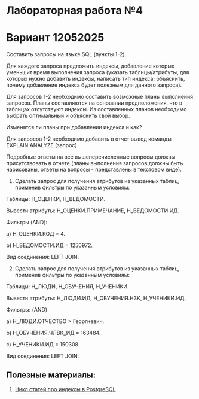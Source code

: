 # Лабораторная работа №4

# Вариант 12052025

Составить запросы на языке SQL (пункты 1-2).

Для каждого запроса предложить индексы, добавление которых уменьшит время выполнения запроса (указать таблицы/атрибуты, для которых нужно добавить индексы, написать тип индекса; объяснить, почему добавление индекса будет полезным для данного запроса).

Для запросов 1-2 необходимо составить возможные планы выполнения запросов. Планы составляются на основании предположения, что в таблицах отсутствуют индексы. Из составленных планов необходимо выбрать оптимальный и объяснить свой выбор.

Изменятся ли планы при добавлении индекса и как?

Для запросов 1-2 необходимо добавить в отчет вывод команды EXPLAIN ANALYZE [запрос]

Подробные ответы на все вышеперечисленные вопросы должны присутствовать в отчете (планы выполнения запросов должны быть нарисованы, ответы на вопросы - представлены в текстовом виде).

1.	Сделать запрос для получения атрибутов из указанных таблиц, применив фильтры по указанным условиям:

Таблицы: Н_ОЦЕНКИ, Н_ВЕДОМОСТИ.

Вывести атрибуты: Н_ОЦЕНКИ.ПРИМЕЧАНИЕ, Н_ВЕДОМОСТИ.ИД.

Фильтры (AND):

a) Н_ОЦЕНКИ.КОД = 4.

b) Н_ВЕДОМОСТИ.ИД = 1250972.

Вид соединения: LEFT JOIN.

2.	Сделать запрос для получения атрибутов из указанных таблиц, применив фильтры по указанным условиям:

Таблицы: Н_ЛЮДИ, Н_ОБУЧЕНИЯ, Н_УЧЕНИКИ.

Вывести атрибуты: Н_ЛЮДИ.ИД, Н_ОБУЧЕНИЯ.НЗК, Н_УЧЕНИКИ.ИД.

Фильтры: (AND)

a) Н_ЛЮДИ.ОТЧЕСТВО > Георгиевич.

b) Н_ОБУЧЕНИЯ.ЧЛВК_ИД = 163484.

c) Н_УЧЕНИКИ.ИД = 150308.

Вид соединения: LEFT JOIN.


## Полезные материалы:
1. [Цикл статей про индексы в PostgreSQL](https://habr.com/ru/companies/postgrespro/articles/326096/)
